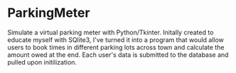 # ParkingMeter
Simulate a virtual parking meter with Python/Tkinter. Initally created to educate myself with SQlite3, I've turned it into a program that would allow users to book times in different parking lots across town and calculate the amount owed at the end. Each user's data is submitted to the database and pulled upon initilization. 
